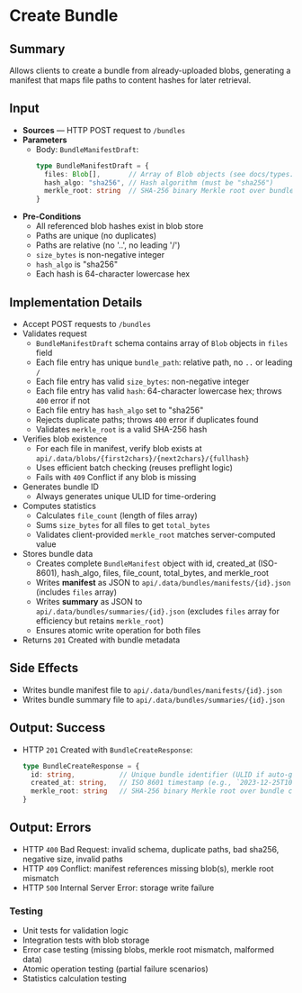 # Create Bundle

## Summary

Allows clients to create a bundle from already-uploaded blobs, generating a manifest that maps file paths to content hashes for later retrieval.

## Input

- **Sources** — HTTP POST request to `/bundles`
- **Parameters**
  - Body: `BundleManifestDraft`:
    ```typescript
    type BundleManifestDraft = {
      files: Blob[],       // Array of Blob objects (see docs/types.md)
      hash_algo: "sha256", // Hash algorithm (must be "sha256")
      merkle_root: string  // SHA-256 binary Merkle root over bundle files
    }
    ```
- **Pre-Conditions**
  - All referenced blob hashes exist in blob store
  - Paths are unique (no duplicates)
  - Paths are relative (no '..', no leading '/')
  - `size_bytes` is non-negative integer
  - `hash_algo` is "sha256"
  - Each hash is 64-character lowercase hex

## Implementation Details

- Accept POST requests to `/bundles`
- Validates request
  - `BundleManifestDraft` schema contains array of `Blob` objects in `files` field
  - Each file entry has unique `bundle_path`: relative path, no `..` or leading `/`
  - Each file entry has valid `size_bytes`: non-negative integer
  - Each file entry has valid `hash`: 64-character lowercase hex; throws `400` error if not
  - Each file entry has `hash_algo` set to "sha256"
  - Rejects duplicate paths; throws `400` error if duplicates found
  - Validates `merkle_root` is a valid SHA-256 hash
- Verifies blob existence
  - For each file in manifest, verify blob exists at `api/.data/blobs/{first2chars}/{next2chars}/{fullhash}`
  - Uses efficient batch checking (reuses preflight logic)
  - Fails with `409` Conflict if any blob is missing
- Generates bundle ID
  - Always generates unique ULID for time-ordering
- Computes statistics
  - Calculates `file_count` (length of files array)
  - Sums `size_bytes` for all files to get `total_bytes`
  - Validates client-provided `merkle_root` matches server-computed value
- Stores bundle data
  - Creates complete `BundleManifest` object with id, created_at (ISO-8601), hash_algo, files, file_count, total_bytes, and merkle_root
  - Writes **manifest** as JSON to `api/.data/bundles/manifests/{id}.json` (includes `files` array)
  - Writes **summary** as JSON to `api/.data/bundles/summaries/{id}.json` (excludes `files` array for efficiency but retains `merkle_root`)
  - Ensures atomic write operation for both files
- Returns `201` Created with bundle metadata

## Side Effects

- Writes bundle manifest file to `api/.data/bundles/manifests/{id}.json`
- Writes bundle summary file to `api/.data/bundles/summaries/{id}.json`

## Output: Success

- HTTP `201` Created with `BundleCreateResponse`:
  ```typescript
  type BundleCreateResponse = {
    id: string,           // Unique bundle identifier (ULID if auto-generated)
    created_at: string,   // ISO 8601 timestamp (e.g., `2023-12-25T10:30:00Z`)
    merkle_root: string   // SHA-256 binary Merkle root over bundle contents
  }
  ```

## Output: Errors

- HTTP `400` Bad Request: invalid schema, duplicate paths, bad sha256, negative size, invalid paths
- HTTP `409` Conflict: manifest references missing blob(s), merkle root mismatch
- HTTP `500` Internal Server Error: storage write failure

### Testing
- Unit tests for validation logic
- Integration tests with blob storage
- Error case testing (missing blobs, merkle root mismatch, malformed data)
- Atomic operation testing (partial failure scenarios)
- Statistics calculation testing
